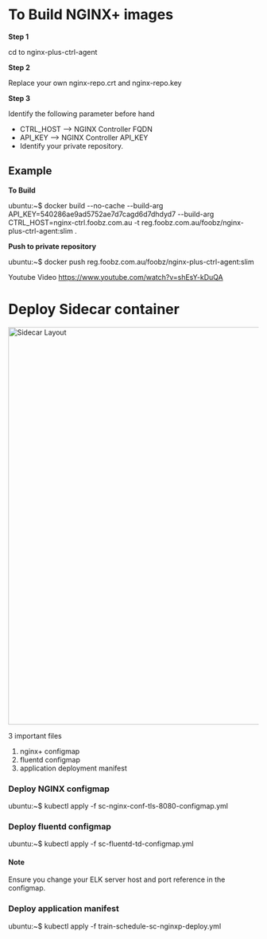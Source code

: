 # To Build NGINX+ images

**Step 1**

cd to nginx-plus-ctrl-agent

**Step 2**

Replace your own nginx-repo.crt and nginx-repo.key

**Step 3**

Identify the following parameter before hand

- CTRL\_HOST --> NGINX Controller FQDN
- API\_KEY --> NGINX Controller API\_KEY
- Identify your private repository.



## Example

**To Build**

ubuntu:~$ docker build --no-cache --build-arg API\_KEY=540286ae9ad5752ae7d7cagd6d7dhdyd7 --build-arg CTRL\_HOST=nginx-ctrl.foobz.com.au  -t reg.foobz.com.au/foobz/nginx-plus-ctrl-agent:slim .

**Push to private repository**

ubuntu:~$ docker push reg.foobz.com.au/foobz/nginx-plus-ctrl-agent:slim

Youtube Video
https://www.youtube.com/watch?v=shEsY-kDuQA

# Deploy Sidecar container
<img src=https://github.com/fbchan/api-protect-gw-sidecar/blob/master/03-sidecar/nginxp-sidecar/sidecar-layout.png alt="Sidecar Layout" width=800>

3 important files
1. nginx+ configmap
2. fluentd configmap
3. application deployment manifest

### Deploy NGINX configmap
ubuntu:~$ kubectl apply -f sc-nginx-conf-tls-8080-configmap.yml

### Deploy fluentd configmap
ubuntu:~$ kubectl apply -f sc-fluentd-td-configmap.yml
#### Note
Ensure you change your ELK server host and port reference in the configmap.

### Deploy application manifest
ubuntu:~$ kubectl apply -f train-schedule-sc-nginxp-deploy.yml
